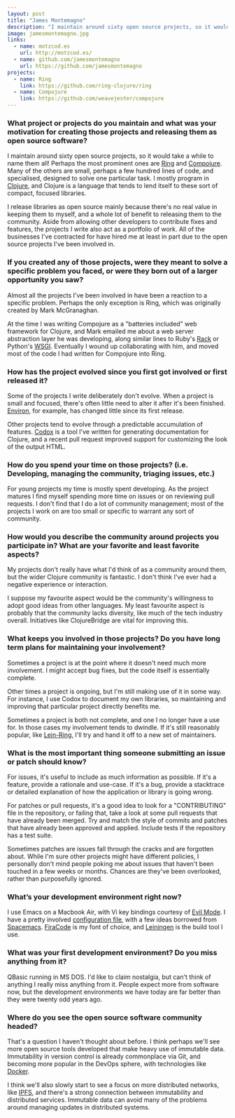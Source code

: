 ```yaml
---
layout: post
title: "James Montemagno"
description: "I maintain around sixty open source projects, so it would take a while to name them all!"
image: jamesmontemagno.jpg
links:
  - name: motzcod.es
    url: http://motzcod.es/
  - name: github.com/jamesmontemagno
    url: https://github.com/jamesmontemagno
projects:
  - name: Ring
    link: https://github.com/ring-clojure/ring
  - name: Compojure
    link: https://github.com/weavejester/compojure
---
```


### What project or projects do you maintain and what was your motivation for creating those projects and releasing them as open source software?

I maintain around sixty open source projects, so it would take a while to name
them all! Perhaps the most prominent ones are
[Ring](https://github.com/ring-clojure/ring) and
[Compojure](https://github.com/weavejester/compojure). Many of the others are
small, perhaps a few hundred lines of code, and specialised, designed to solve
one particular task. I mostly program in [Clojure](https://www.clojure.org/),
and Clojure is a language that tends to lend itself to these sort of compact,
focused libraries.

I release libraries as open source mainly because there's no real value in
keeping them to myself, and a whole lot of benefit to releasing them to the
community. Aside from allowing other developers to contribute fixes and
features, the projects I write also act as a portfolio of work. All of the
businesses I've contracted for have hired me at least in part due to the open
source projects I've been involved in.

### If you created any of those projects, were they meant to solve a specific problem you faced, or were they born out of a larger opportunity you saw?

Almost all the projects I've been involved in have been a reaction to a specific
problem. Perhaps the only exception is Ring, which was originally created by
Mark McGranaghan.

At the time I was writing Compojure as a "batteries included" web framework for
Clojure, and Mark emailed me about a web server abstraction layer he was
developing, along similar lines to Ruby's [Rack](https://rack.github.io/) or
Python's [WSGI](https://www.python.org/dev/peps/pep-0333/). Eventually I wound
up collaborating with him, and moved most of the code I had written for
Compojure into Ring.

### How has the project evolved since you first got involved or first released it?

Some of the projects I write deliberately don't evolve. When a project is small
and focused, there's often little need to alter it after it's been finished.
[Environ](https://github.com/weavejester/environ), for example, has changed
little since its first release.

Other projects tend to evolve through a predictable accumulation of features.
[Codox](https://github.com/weavejester/codox) is a tool I've written for
generating documentation for Clojure, and a recent pull request improved support
for customizing the look of the output HTML.

### How do you spend your time on those projects? (i.e. Developing, managing the community, triaging issues, etc.)

For young projects my time is mostly spent developing. As the project matures I
find myself spending more time on issues or on reviewing pull requests. I don't
find that I do a lot of community management; most of the projects I work on are
too small or specific to warrant any sort of community.

### How would you describe the community around projects you participate in? What are your favorite and least favorite aspects?

My projects don't really have what I'd think of as a community around them, but
the wider Clojure community is fantastic. I don't think I've ever had a negative
experience or interaction.

I suppose my favourite aspect would be the community's willingness to adopt good
ideas from other languages. My least favourite aspect is probably that the
community lacks diversity, like much of the tech industry overall. Initiatives
like ClojureBridge are vital for improving this.

### What keeps you involved in those projects? Do you have long term plans for maintaining your involvement?

Sometimes a project is at the point where it doesn't need much more involvement.
I might accept bug fixes, but the code itself is essentially complete.

Other times a project is ongoing, but I'm still making use of it in some way.
For instance, I use Codox to document my own libraries, so maintaining and
improving that particular project directly benefits me.

Sometimes a project is both not complete, and one I no longer have a use for. In
those cases my involvement tends to dwindle. If it's still reasonably popular,
like [Lein-Ring](https://github.com/weavejester/lein-ring), I'll try and hand it
off to a new set of maintainers.

### What is the most important thing someone submitting an issue or patch should know?

For issues, it's useful to include as much information as possible. If it's a
feature, provide a rationale and use-case. If it's a bug, provide a stacktrace
or detailed explanation of how the application or library is going wrong.

For patches or pull requests, it's a good idea to look for a "CONTRIBUTING" file
in the repository, or failing that, take a look at some pull requests that have
already been merged. Try and match the style of commits and patches that have
already been approved and applied. Include tests if the repository has a test
suite.

Sometimes patches are issues fall through the cracks and are forgotten about.
While I'm sure other projects might have different policies, I personally don't
mind people poking me about issues that haven't been touched in a few weeks or
months. Chances are they've been overlooked, rather than purposefully ignored.

### What’s your development environment right now?

I use Emacs on a Macbook Air, with Vi key bindings courtesy of
[Evil Mode](https://bitbucket.org/lyro/evil/wiki/Home). I have a pretty involved
[configuration file](https://github.com/weavejester/dotfiles/blob/master/emacs.d/init.el),
with a few ideas borrowed from [Spacemacs](http://spacemacs.org/).
[FiraCode](https://github.com/tonsky/FiraCode) is my font of choice, and
[Leiningen](http://leiningen.org/) is the build tool I use.

### What was your first development environment? Do you miss anything from it?

QBasic running in MS DOS. I'd like to claim nostalgia, but can't think of
anything I really miss anything from it. People expect more from software now,
but the development environments we have today are far better than they were
twenty odd years ago.

### Where do you see the open source software community headed?

That's a question I haven't thought about before. I think perhaps we'll see more
open source tools developed that make heavy use of immutable data. Immutability
in version control is already commonplace via Git, and becoming more popular in
the DevOps sphere, with technologies like [Docker](https://www.docker.com/).

I think we'll also slowly start to see a focus on more distributed networks,
like [IPFS](https://ipfs.io/), and there's a strong connection between
immutability and distributed services. Immutable data can avoid many of the
problems around managing updates in distributed systems.

